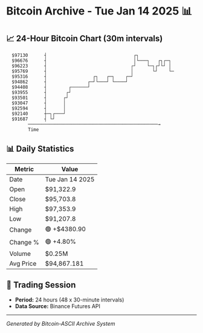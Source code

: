 # Bitcoin Archive - Tue Jan 14 2025 📊

## 📈 24-Hour Bitcoin Chart (30m intervals)

```
  $97130      ┤                                ┌┐              
  $96676      ┤                                │└───┐   ┌┐┌─┐  
  $96223      ┤                               ┌┘    └─┐┌┘└┘ │  
  $95769      ┤                               │       └┘    └─ 
  $95316      ┤                 ┌┐   ┌─┐    ┌─┘                
  $94862      ┤               ┌─┘└───┘ └────┘                  
  $94408      ┤        ┌──────┘                                
  $93955      ┤       ┌┘                                       
  $93501      ┤      ┌┘                                        
  $93047      ┤      │                                         
  $92594      ┤      │                                         
  $92140      ┼─┐┌───┘                                         
  $91687      ┤ └┘                                             
        ────────────────────────────────────────────────→
        Time
```

## 📊 Daily Statistics

| Metric | Value |
|--------|-------|
| Date | Tue Jan 14 2025 |
| Open | $91,322.9 |
| Close | $95,703.8 |
| High | $97,353.9 |
| Low | $91,207.8 |
| Change | 🟢 +$4380.90 |
| Change % | 🟢 +4.80% |
| Volume | $0.25M |
| Avg Price | $94,867.181 |

## 📅 Trading Session

- **Period:** 24 hours (48 x 30-minute intervals)
- **Data Source:** Binance Futures API

---
*Generated by Bitcoin-ASCII Archive System*

